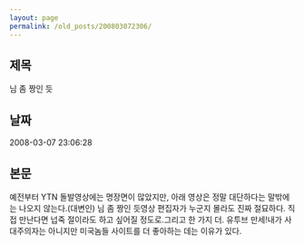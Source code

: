 ```yaml
---
layout: page
permalink: /old_posts/200803072306/
---
```


## 제목
님 좀 짱인 듯

## 날짜
2008-03-07 23:06:28

## 본문
예전부터 YTN 돌발영상에는 명장면이 많았지만, 아래 영상은 정말 대단하다는 말밖에는 나오지 않는다.(대변인) 님 좀 짱인 듯영상 편집자가 누군지 몰라도 진짜 절묘하다. 직접 만난다면 넙죽 절이라도 하고 싶어질 정도로.그리고 한 가지 더. 유투브 만세!내가 사대주의자는 아니지만 미국놈들 사이트를 더 좋아하는 데는 이유가 있다.